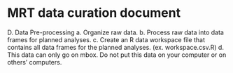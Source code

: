 # MRT data curation document #


D. Data Pre-processing 
  a.	Organize raw data. 
  b.	Process raw data into data frames for planned analyses.
  c.	Create an R data workspace file that contains all data frames for the planned analyses. (ex. workspace.csv.R)
  d.	This data can only go on mbox.  Do not put this data on your computer or on others’ computers.

